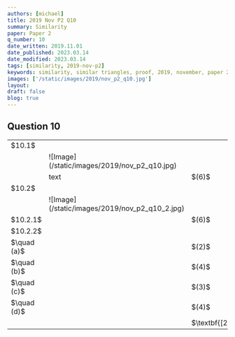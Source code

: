 ```yaml
---
authors: [michael]
title: 2019 Nov P2 Q10
summary: Similarity
paper: Paper 2
q_number: 10
date_written: 2019.11.01
date_published: 2023.03.14
date_modified: 2023.03.14
tags: [similarity, 2019-nov-p2]
keywords: similarity, similar triangles, proof, 2019, november, paper 2
images: ['/static/images/2019/nov_p2_q10.jpg']
layout:
draft: false
blog: true
---
```


## Question 10

<table className="border-collapse">
  <tbody>
    <tr>
      <td>$10.1$</td>
      <td></td>
      <td></td>
    </tr>
    <tr>
      <td></td>
      <td>![Image](/static/images/2019/nov_p2_q10.jpg)</td>
      <td></td>
    </tr>
    <tr>   
      <td></td>
      <td>text</td>
      <td>$(6)$</td>
    </tr>
    <tr>
      <td>$10.2$</td>
      <td></td>
      <td></td>
    </tr>
    <tr>
      <td></td>
      <td>![Image](/static/images/2019/nov_p2_q10_2.jpg)</td>
      <td></td>
    </tr>
    <tr>   
      <td>$10.2.1$</td>
      <td></td>
      <td>$(6)$</td>
    </tr>
    <tr>   
      <td>$10.2.2$</td>
      <td></td>
      <td></td>
    </tr>
    <tr>   
      <td>$\quad (a)$</td>
      <td></td>
      <td>$(2)$</td>
    </tr>
    <tr>   
      <td>$\quad (b)$</td>
      <td></td>
      <td>$(4)$</td>
    </tr>
    <tr>   
      <td>$\quad (c)$</td>
      <td></td>
      <td>$(3)$</td>
    </tr>
    <tr>   
      <td>$\quad (d)$</td>
      <td></td>
      <td>$(4)$</td>
    </tr>
    <tr>
      <td></td>
      <td></td>
      <td>$\textbf{[25]}$</td>
    </tr>
  </tbody>
</table>
